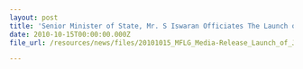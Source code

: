 ```yaml
---
layout: post
title: 'Senior Minister of State, Mr. S Iswaran Officiates The Launch of The New Jewel Cable Car Ride and Cable Car Station at The Jewel Box On Mount Faber'
date: 2010-10-15T00:00:00.000Z
file_url: /resources/news/files/20101015_MFLG_Media-Release_Launch_of_Jewel_Cable_Car.pdf

---
```


